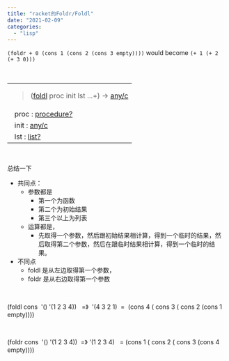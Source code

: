 ```yaml
---
title: "racket的Foldr/Foldl"
date: "2021-02-09"
categories: 
  - "lisp"
---
```


`(foldr + 0 (cons 1 (cons 2 (cons 3 empty))))` would become `(+ 1 (+ 2 (+ 3 0)))`

 

<table class="boxed RBoxed" cellspacing="0" cellpadding="0"><tbody><tr><td><blockquote class="SubFlow"><p class="RForeground"><span class="RktPn">(</span><a name="(def._((lib._racket/private/list..rkt)._foldl))"></a><span title="Provided from: racket/base, racket | Package: base"><span class="RktSym"><a class="RktValDef RktValLink" href="https://docs.racket-lang.org/reference/pairs.html#%28def._%28%28lib._racket%2Fprivate%2Flist..rkt%29._foldl%29%29" data-pltdoc="x">foldl</a></span></span><span class="hspace">&nbsp;</span><span class="RktVar">proc</span><span class="hspace">&nbsp;</span><span class="RktVar">init</span><span class="hspace">&nbsp;</span><span class="RktVar">lst</span><span class="hspace">&nbsp;</span><span class="RktMeta">...+</span><span class="RktPn">)</span><span class="hspace">&nbsp;</span>→<span class="hspace">&nbsp;</span><span class="RktSym"><a class="RktValLink" href="https://docs.racket-lang.org/reference/data-structure-contracts.html#%28def._%28%28lib._racket%2Fcontract%2Fprivate%2Fmisc..rkt%29._any%2Fc%29%29" data-pltdoc="x">any/c</a></span></p></blockquote></td></tr><tr><td><span class="hspace">&nbsp;&nbsp;</span><span class="RktVar">proc</span><span class="hspace">&nbsp;</span>:<span class="hspace">&nbsp;</span><span class="RktSym"><a class="RktValLink" href="https://docs.racket-lang.org/reference/procedures.html#%28def._%28%28quote._~23~25kernel%29._procedure~3f%29%29" data-pltdoc="x">procedure?</a></span></td></tr><tr><td><span class="hspace">&nbsp;&nbsp;</span><span class="RktVar">init</span><span class="hspace">&nbsp;</span>:<span class="hspace">&nbsp;</span><span class="RktSym"><a class="RktValLink" href="https://docs.racket-lang.org/reference/data-structure-contracts.html#%28def._%28%28lib._racket%2Fcontract%2Fprivate%2Fmisc..rkt%29._any%2Fc%29%29" data-pltdoc="x">any/c</a></span></td></tr><tr><td><span class="hspace">&nbsp;&nbsp;</span><span class="RktVar">lst</span><span class="hspace">&nbsp;</span>:<span class="hspace">&nbsp;</span><span class="RktSym"><a class="RktValLink" href="https://docs.racket-lang.org/reference/pairs.html#%28def._%28%28quote._~23~25kernel%29._list~3f%29%29" data-pltdoc="x">list?</a></span></td></tr></tbody></table>

 

总结一下

- 共同点：
    - 参数都是
        - 第一个为函数
        - 第二个为初始结果
        - 第三个以上为列表
    - 运算都是，
        - 先取得一个参数，然后跟初始结果相计算，得到一个临时的结果，然后取得第二个参数，然后在跟临时结果相计算，得到一个临时的结果。
- 不同点
    - foldl 是从左边取得第一个参数，
    - foldr 是从右边取得第一个参数

 

(foldl cons  '() '(1 2 3 4))   =》  '(4 3 2 1)  =  (cons 4 ( cons 3 ( cons 2 (cons 1 empty))))

 

(foldr cons  '() '(1 2 3 4))  =》 '(1 2 3 4)   = (cons 1 ( cons 2 ( cons 3 (cons 4 empty))))
